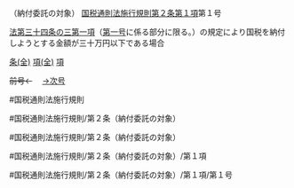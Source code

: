 （納付委託の対象）
[国税通則法施行規則第２条第１項](国税通則法施行規則＿第２条第１項)第１号

[法第三十四条の三第一項](国税通則法＿＿＿＿＿第３４条の３第１項)（[第一号](国税通則法施行規則＿第２条第１項第１号)に係る部分に限る。）の規定により国税を納付しようとする金額が三十万円以下である場合

[条(全)](国税通則法施行規則＿第２条_.md)    [項(全)](国税通則法施行規則＿第２条第１項_.md)    [項](国税通則法施行規則＿第２条第１項.md)

~~前号←~~　  [→次号](国税通則法施行規則＿第２条第１項第２号.md)

#国税通則法施行規則

#国税通則法施行規則/第２条（納付委託の対象）

#国税通則法施行規則/第２条（納付委託の対象）

#国税通則法施行規則/第２条（納付委託の対象）/第１項

#国税通則法施行規則/第２条（納付委託の対象）/第１項/第１号


